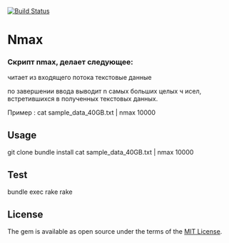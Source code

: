 [![Build Status](https://travis-ci.org/PushinAP/nmax.svg?branch=master)](https://travis-ci.org/PushinAP/nmax)

# Nmax

### Cкрипт nmax, делает следующее:<br> 

читает из входящего потока текстовые данные<br>

по завершении ввода выводит n самых больших целых ч
исел, встретившихся в 
полученных текстовых данных.<br>

Пример : 
cat sample_data_40GB.txt | nmax 10000

## Usage

git clone
bundle install
cat sample_data_40GB.txt | nmax 10000

## Test 
bundle exec rake 
rake

## License

The gem is available as open source under the terms of the [MIT License](https://opensource.org/licenses/MIT).

